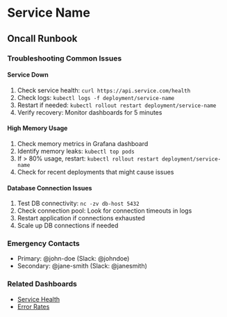 # Service Name

## Oncall Runbook

### Troubleshooting Common Issues

#### Service Down
1. Check service health: `curl https://api.service.com/health`
2. Check logs: `kubectl logs -f deployment/service-name`
3. Restart if needed: `kubectl rollout restart deployment/service-name`
4. Verify recovery: Monitor dashboards for 5 minutes

#### High Memory Usage  
1. Check memory metrics in Grafana dashboard
2. Identify memory leaks: `kubectl top pods`
3. If > 80% usage, restart: `kubectl rollout restart deployment/service-name`
4. Check for recent deployments that might cause issues

#### Database Connection Issues
1. Test DB connectivity: `nc -zv db-host 5432`
2. Check connection pool: Look for connection timeouts in logs
3. Restart application if connections exhausted
4. Scale up DB connections if needed

### Emergency Contacts
- Primary: @john-doe (Slack: @johndoe)  
- Secondary: @jane-smith (Slack: @janesmith)

### Related Dashboards
- [Service Health](https://grafana.com/service-health)
- [Error Rates](https://grafana.com/errors)